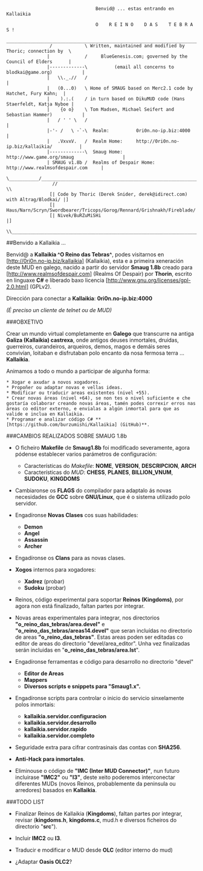 ```
                                 Benvid@ ... estas entrando en Kallaikia

                                 O    R E I N O    D A S    T E B R A S !
                 _________________________________________________________________________
                /            \ Written, maintained and modified by Thoric; connection by  \
               |             /     BlueGenesis.com; governed by the Council of Elders      |
               |-------------\          (email all concerns to blodkai@game.org)           |
               |   \\._.//   /                                                             |
               |   (0...0)   \ Home of SMAUG based on Merc2.1 code by Hatchet, Fury Kahn;  |
               |    ).:.(    / in turn based on DikuMUD code (Hans Staerfeldt, Katja Nyboe |
               |    {o o}    \ Tom Madsen, Michael Seifert and Sebastian Hammer)           |
               |   / ' ' \   /                                                             |
               |-'- /   \ -`-\  Realm:          0ri0n.no-ip.biz:4000                       |
               |   .VxvxV.   /  Realm Home:     http://0ri0n.no-ip.biz/kallaikia/          |
               |-------------\  Smaug Home:     http://www.game.org/smaug                  |
               | SMAUG v1.8b /  Realms of Despair Home: http://www.realmsofdespair.com     |
                \___________/_____________________________________________________________/
                 //                                                                     \\
                [| Code by Thoric (Derek Snider, derek@idirect.com) with Altrag/Blodkai/ |]
                [| Haus/Narn/Scryn/Swordbearer/Tricops/Gorog/Rennard/Grishnakh/Fireblade/|]
                [| Nivek/BuRZuMiSHi                                                      |]
                 \\_____________________________________________________________________//

```

##Benvido a Kallaikia ...

Benvid@ a **Kallaikia ^O Reino das Tebras^**, podes visitarnos en [http://0ri0n.no-ip.biz/kallaikia] (Kallaikia), esta e a primeira xeneraci&oacute;n deste MUD en galego, nacido a partir do servidor **Smaug 1.8b** creado para [http://www.realmsofdespair.com] (Realms Of Despair) por **Thorin**, escrito en linguaxe **C#** e liberado baxo licencia [http://www.gnu.org/licenses/gpl-2.0.html] (GPLv2).

Dirección para conectar a **Kallaikia**: **0ri0n.no-ip.biz:4000**

*(É preciso un cliente de telnet ou de MUD)*


###OBXETIVO

Crear un mundo virtual completamente en **Galego** que transcurre na antiga **Galiza (Kallaikia) castrexa**,
onde antigos deuses inmortales, druidas, guerreiros, curandeiros, arqueiros, demos, magos e demáis seres
convivían, loitaban e disfrutaban polo encanto da nosa fermosa terra ... **Kallaikia**.

Animamos a todo o mundo a participar de algunha forma:

	* Xogar e axudar a novos xogadores.
	* Propoñer ou adaptar novas e vellas ideas.
	* Modificar ou traducir areas existentes (nivel +55).
	* Crear novas áreas (nivel +64), se non tes o nivel suficiente e che gostaría colaborar creando novas áreas, tamén podes correxir erros nas áreas co editor externo, e envialas a algún inmortal para que as valide e inclua en Kallaikia.
	* Programar e analizar código C# **[https://github.com/burzumishi/Kallaikia] (GitHub)**.


###CAMBIOS REALIZADOS SOBRE SMAUG 1.8b

* O ficheiro **Makefile** de **Smaug1.8b** foi modificado severamente, agora pódense establecer varios parámetros de configuración: 

	- Características do *Makefile*: **NOME**, **VERSION**, **DESCRIPCION**, **ARCH** 
	- Características do *MUD*: **CHESS**, **PLANES**, **BILLION_VNUM**, **SUDOKU**, **KINGDOMS**

* Cambiaronse os **FLAGS** do compilador para adaptalo ás novas necesidades de **GCC** sobre **GNU/Linux**, que é o sistema utilizado polo servidor.

* Engadíronse **Novas Clases** cos suas habilidades:

	- **Demon**
	- **Angel**
	- **Assassin**
	- **Archer**

* Engadíronse os **Clans** para as novas clases.

* **Xogos** internos para xogadores:

	- **Xadrez** (probar)
	- **Sudoku** (probar)

* Reinos, código experimental para soportar **Reinos (Kingdoms)**, por agora non está finalizado, faltan partes por integrar.

* Novas areas experimentales para integrar, nos directorios **"o_reino_das_tebras/area.devel"** e **"o_reino_das_tebras/areas14.devel"** que seran incluídas no directorio de areas **"o_reino_das_tebras"**. Estas areas poden ser editadas co editor de areas do directorio "devel/area_editor". Unha vez finalizadas serán incluidas en "**o_reino_das_tebras/area.lst**".

* Engadíronse ferramentas e código para desarrollo no directorio "devel"

	- **Editor de Areas**
	- **Mappers**
	- **Diversos scripts e snippets para "Smaug1.x".**

* Engadíronse scripts para controlar o inicio do servicio sinxelamente polos inmortais:

	- **kallaikia.servidor.configuracion**
	- **kallaikia.servidor.desarrollo**
	- **kallaikia.servidor.rapido**
	- **kallaikia.servidor.completo**

* Seguridade extra para cifrar contrasinais das contas con **SHA256**.

* **Anti-Hack para inmortales**.

* Eliminouse o código de **"IMC (Inter MUD Connector)"**, nun futuro incluirase **"IMC2"** ou **"I3"**, deste xeito poderemos interconectar diferentes MUDs (novos Reinos, probablemente da peninsula ou arredores) basados en **Kallaikia**.


###TODO LIST

* Finalizar Reinos de Kallaikia (**Kingdoms**), faltan partes por integrar, revisar (**kingdoms.h**, **kingdoms.c**, mud.h e diversos ficheiros do directorio "**src**").

* Incluir **IMC2** ou **I3**.

* Traducir e modificar o MUD desde **OLC** (editor interno do mud)

* ¿Adaptar **Oasis OLC2**?

